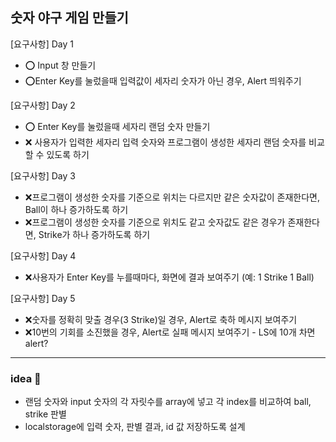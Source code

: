 ## 숫자 야구 게임 만들기

[요구사항] Day 1

- ⭕ Input 창 만들기 
- ⭕Enter Key를 눌렀을때 입력값이 세자리 숫자가 아닌 경우, Alert 띄워주기

[요구사항] Day 2

- ⭕ Enter Key를 눌렀을때 세자리 랜덤 숫자 만들기
- ❌ 사용자가 입력한 세자리 입력 숫자와 프로그램이 생성한 세자리 랜덤 숫자를 비교할 수 있도록 하기

[요구사항] Day 3

- ❌프로그램이 생성한 숫자를 기준으로 위치는 다르지만 같은 숫자값이 존재한다면, Ball이 하나 증가하도록 하기
- ❌프로그램이 생성한 숫자를 기준으로 위치도 같고 숫자값도 같은 경우가 존재한다면, Strike가 하나 증가하도록 하기

[요구사항] Day 4
- ❌사용자가 Enter Key를 누를때마다, 화면에 결과 보여주기 (예: 1 Strike 1 Ball)

[요구사항] Day 5
- ❌숫자를 정확히 맞출 경우(3 Strike)일 경우, Alert로 축하 메시지 보여주기
- ❌10번의 기회를 소진했을 경우, Alert로 실패 메시지 보여주기 - LS에 10개 차면 alert?

-------
### idea 🎉
- 랜덤 숫자와 input 숫자의 각 자릿수를 array에 넣고 각 index를 비교하여 ball, strike 판별 
- localstorage에 입력 숫자, 판별 결과, id 값 저장하도록 설계
